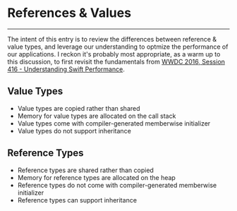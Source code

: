 # References & Values
---
The intent of this entry is to review the differences between reference & value types, and leverage our understanding to optmize the performance of our applications. I reckon it's probably most appropriate, as a warm up to this discussion, to first revisit the fundamentals from [WWDC 2016, Session 416 - Understanding Swift Performance](https://developer.apple.com/videos/play/wwdc2016/416/).

## Value Types
* Value types are copied rather than shared
* Memory for value types are allocated on the call stack
* Value types come with compiler-generated memberwise initializer
* Value types do not support inheritance

## Reference Types
* Reference types are shared rather than copied
* Memory for reference types are allocated on the heap
* Reference types do not come with compiler-generated memberwise initializer
* Reference types can support inheritance